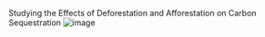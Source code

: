Studying the Effects of Deforestation and Afforestation on Carbon Sequestration
![image](https://github.com/chancyshah/Studying-the-effects-of-deforestation-and-afforestation-on-carbon-sequestration/assets/72352809/1d7c8324-c2c8-4fdb-9daa-830c2f006cd8)
